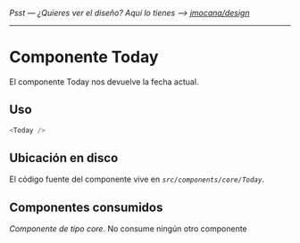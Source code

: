 *Psst — ¿Quieres ver el diseño? Aquí lo tienes --> [jmocana/design](https://github.com/sveltejs/template)*

---

# Componente Today

El componente Today nos devuelve la fecha actual.

## Uso
```js
<Today />
```
## Ubicación en disco
El código fuente del componente vive en *`src/components/core/Today`*.

## Componentes consumidos

*Componente de tipo core*. No consume ningún otro componente